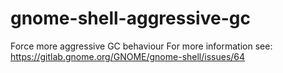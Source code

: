 # gnome-shell-aggressive-gc
Force more aggressive GC behaviour
For more information see:
https://gitlab.gnome.org/GNOME/gnome-shell/issues/64
